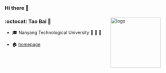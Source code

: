 ### Hi there 👋

<!--
**tao-bai/tao-bai** is a ✨ _special_ ✨ repository because its `README.md` (this file) appears on your GitHub profile.

Here are some ideas to get you started:

- 🔭 I’m currently working on ...
- 🌱 I’m currently learning ...
- 👯 I’m looking to collaborate on ...
- 🤔 I’m looking for help with ...
- 💬 Ask me about ...
- 📫 How to reach me: ...
- 😄 Pronouns: ...
- ⚡ Fun fact: ...
-->
<img src="https://github-readme-stats.vercel.app/api?username=tao-bai&show_icons=true" alt="logo" height="160" align="right" style="margin: 5px; margin-bottom: 20px;" />

### :octocat: Tao Bai :rocket:

- :mortar_board: Nanyang Technological University :palm_tree: :palm_tree: :palm_tree:

- :house: [homepage](https://tao-bai.github.io/)
